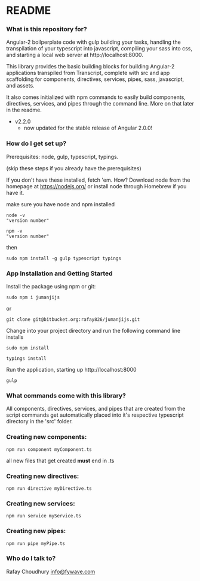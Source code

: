 # README #

### What is this repository for? ###

Angular-2 boilperplate code with gulp building your tasks, handling the transpilation of your typescript into javascript, compiling your sass into css, and starting a local web server at http://localhost:8000. 

This library provides the basic building blocks for building Angular-2 applications transpiled from Transcript, complete with src and app scaffolding for components, directives, services, pipes, sass, javascript, and assets. 

It also comes initialized with npm commands to easily build components, directives, services, and pipes through the command line. More on that later in the readme.

* v2.2.0
    - now updated for the stable release of Angular 2.0.0!

### How do I get set up? ###

Prerequisites: node, gulp, typescript, typings.

(skip these steps if you already have the prerequisites)

If you don't have these installed, fetch 'em. 
How? Download node from the homepage at https://nodejs.org/ or install node through Homebrew if you have it. 

make sure you have node and npm installed
```
node -v
"version number"
```
```
npm -v
"version number"
```
then
```
sudo npm install -g gulp typescript typings
```

### App Installation and Getting Started ###
Install the package using npm or git:
```
sudo npm i jumanjijs
```
or
```
git clone git@bitbucket.org:rafay826/jumanjijs.git
```
Change into your project directory and run the following command line installs
```
sudo npm install
```
```
typings install
```
Run the application, starting up http://localhost:8000
```
gulp
```

### What commands come with this library? ###

All components, directives, services, and pipes that are created from the script commands get automatically placed into it's respective typescript directory in the 'src' folder.

### Creating new components: ###
```
npm run component myComponent.ts
```
all new files that get created **must** end in .ts

### Creating new directives: ###
```
npm run directive myDirective.ts
```

### Creating new services: ###
```
npm run service myService.ts
```

### Creating new pipes: ###
```
npm run pipe myPipe.ts
```

### Who do I talk to? ###

Rafay Choudhury
info@fywave.com